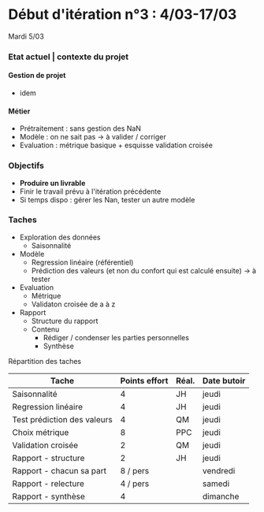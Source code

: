 # Début d'itération n°3 : 4/03-17/03

Mardi 5/03

### Etat actuel | contexte du projet

#### Gestion de projet

 - idem
 
#### Métier

 - Prétraitement : sans gestion des NaN
 - Modèle : on ne sait pas -> à valider / corriger
 - Evaluation : métrique basique + esquisse validation croisée 
 
### Objectifs

 - **Produire un livrable**
 - Finir le travail prévu à l'itération précédente
 - Si temps dispo : gérer les Nan, tester un autre modèle

### Taches

 - Exploration des données
   - Saisonnalité
 - Modèle
   - Regression linéaire (référentiel)
   - Prédiction des valeurs (et non du confort qui est calculé ensuite) -> à tester
 - Evaluation
   - Métrique 
   - Validaton croisée de a à z
 - Rapport
   - Structure du rapport
   - Contenu
      - Rédiger / condenser les parties personnelles
      - Synthèse
      


Répartition des taches

| Tache					| Points effort | Réal.	| Date butoir	|
| ------------------------------------- | ------------- | ----- | ------------- |
| Saisonnalité				| 4		| JH	| jeudi 	|
| Regression linéaire			| 4		| JH	| jeudi 	|
| Test prédiction des valeurs		| 4		| QM	| jeudi 	|
| Choix métrique			| 8		| PPC	| jeudi 	|
| Validation croisée			| 2		| QM	| jeudi 	|
| Rapport - structure			| 2		| JH	| jeudi 	|
| Rapport - chacun sa part		| 8 / pers	| 	| vendredi	|
| Rapport - relecture			| 4 / pers	| 	| samedi	|
| Rapport - synthèse			| 4		| 	| dimanche	|



